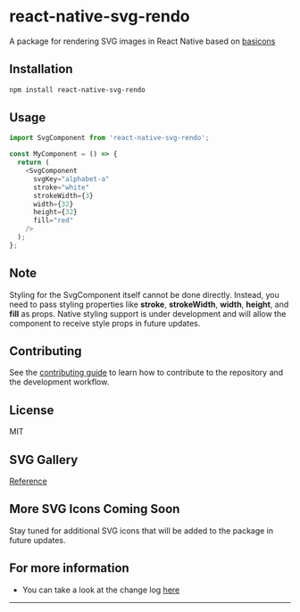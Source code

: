 # react-native-svg-rendo

A package for rendering SVG images in React Native based on [basicons](https://basicons.xyz/)

## Installation

```sh
npm install react-native-svg-rendo
```

## Usage

```js
import SvgComponent from 'react-native-svg-rendo';

const MyComponent = () => {
  return (
    <SvgComponent
      svgKey="alphabet-a"
      stroke="white"
      strokeWidth={3}
      width={32}
      height={32}
      fill="red"
    />
  );
};
```

## Note

Styling for the SvgComponent itself cannot be done directly. Instead, you need to pass styling properties like **stroke**, **strokeWidth**, **width**, **height**, and **fill** as props. Native styling support is under development and will allow the component to receive style props in future updates.

## Contributing

See the [contributing guide](CONTRIBUTING.md) to learn how to contribute to the repository and the development workflow.

## License

MIT

## SVG Gallery
[Reference](https://yousefturin.github.io/react-native-svg-rendo/)

## More SVG Icons Coming Soon

Stay tuned for additional SVG icons that will be added to the package in future updates.

## For more information

* You can take a look at the change log [here](https://github.com/yousefturin/react-native-svg-rendo/blob/main/CHANGELOG.md)

---
